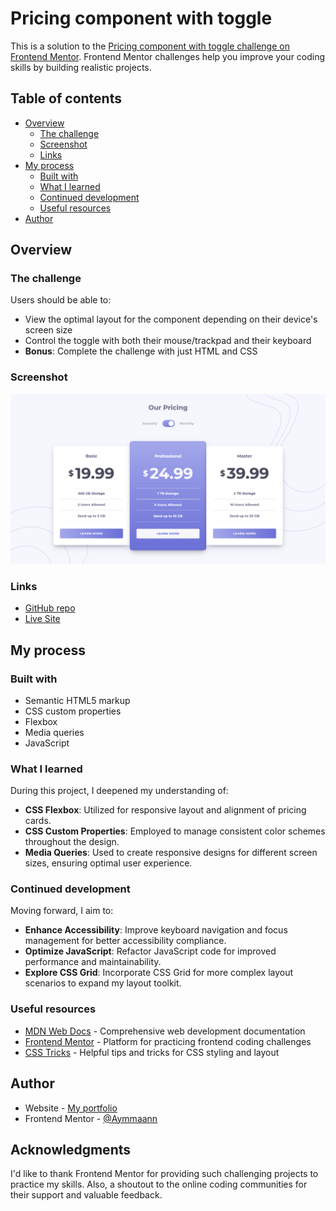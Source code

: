 # Pricing component with toggle 

This is a solution to the [Pricing component with toggle challenge on Frontend Mentor](https://www.frontendmentor.io/challenges/pricing-component-with-toggle-8vPwRMIC). Frontend Mentor challenges help you improve your coding skills by building realistic projects.

## Table of contents

- [Overview](#overview)
  - [The challenge](#the-challenge)
  - [Screenshot](#screenshot)
  - [Links](#links)
- [My process](#my-process)
  - [Built with](#built-with)
  - [What I learned](#what-i-learned)
  - [Continued development](#continued-development)
  - [Useful resources](#useful-resources)
- [Author](#author)

## Overview

### The challenge

Users should be able to:

- View the optimal layout for the component depending on their device's screen size
- Control the toggle with both their mouse/trackpad and their keyboard
- **Bonus**: Complete the challenge with just HTML and CSS

### Screenshot

![Solution Screenshot](./images/screenshot.jpg)

### Links

- [GitHub repo](https://github.com/Aymmaann/Front-End-Development/tree/main/Pricing%20component%20with%20toggle)
- [Live Site](https://pricing-component-fe.netlify.app/)

## My process

### Built with

- Semantic HTML5 markup
- CSS custom properties
- Flexbox
- Media queries
- JavaScript

### What I learned

During this project, I deepened my understanding of:

- **CSS Flexbox**: Utilized for responsive layout and alignment of pricing cards.
- **CSS Custom Properties**: Employed to manage consistent color schemes throughout the design.
- **Media Queries**: Used to create responsive designs for different screen sizes, ensuring optimal user experience.

### Continued development

Moving forward, I aim to:

- **Enhance Accessibility**: Improve keyboard navigation and focus management for better accessibility compliance.
- **Optimize JavaScript**: Refactor JavaScript code for improved performance and maintainability.
- **Explore CSS Grid**: Incorporate CSS Grid for more complex layout scenarios to expand my layout toolkit.


### Useful resources

- [MDN Web Docs](https://developer.mozilla.org/) - Comprehensive web development documentation
- [Frontend Mentor](https://www.frontendmentor.io/challenges) - Platform for practicing frontend coding challenges
- [CSS Tricks](https://css-tricks.com/) - Helpful tips and tricks for CSS styling and layout


## Author

- Website - [My portfolio](https://ayman03-portfolio.netlify.app/)
- Frontend Mentor - [@Aymmaann](https://www.frontendmentor.io/profile/Aymmaann)


## Acknowledgments

I'd like to thank Frontend Mentor for providing such challenging projects to practice my skills. Also, a shoutout to the online coding communities for their support and valuable feedback.
